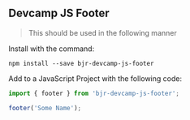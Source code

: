 ## Devcamp JS Footer

> This should be used in the following manner

Install with the command:

```
npm install --save bjr-devcamp-js-footer
```

Add to a JavaScript Project with the following code:

```javascript
import { footer } from 'bjr-devcamp-js-footer';

footer('Some Name');
```